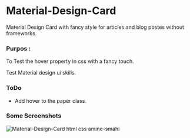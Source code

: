 # Material-Design-Card
Material Design Card with fancy style for articles and blog postes without frameworks.

### Purpos :
To Test the hover property in css with a fancy touch.

Test Material design ui skills.

### ToDo
* Add hover to the paper class.

### Some Screenshots

![Material-Design-Card html css amine-smahi](https://cloud.githubusercontent.com/assets/24621701/26037151/786b01fa-38e5-11e7-99e6-496c15d4e147.png)

